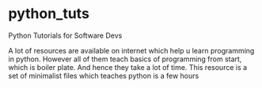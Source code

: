 # python_tuts
Python Tutorials for Software Devs

A lot of resources are available on internet which help u learn programming in python. However all of them teach basics of programming from start, which is boiler plate. And hence they take a lot of time. This resource is a set of minimalist files which teaches python is a few hours
